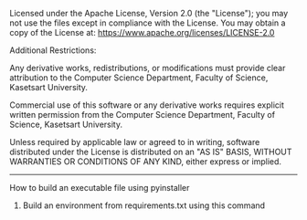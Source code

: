 Licensed under the Apache License, Version 2.0 (the "License");
you may not use the files except in compliance with the License.
You may obtain a copy of the License at:
https://www.apache.org/licenses/LICENSE-2.0

Additional Restrictions:

Any derivative works, redistributions, or modifications must provide clear attribution to the Computer Science Department, Faculty of Science, Kasetsart University.

Commercial use of this software or any derivative works requires explicit written permission from the Computer Science Department, Faculty of Science, Kasetsart University.

Unless required by applicable law or agreed to in writing, software distributed under the License is distributed on an "AS IS" BASIS, WITHOUT WARRANTIES OR CONDITIONS OF ANY KIND, either express or implied. 

---

How to build an executable file using pyinstaller

1. Build an environment from requirements.txt using this command 
